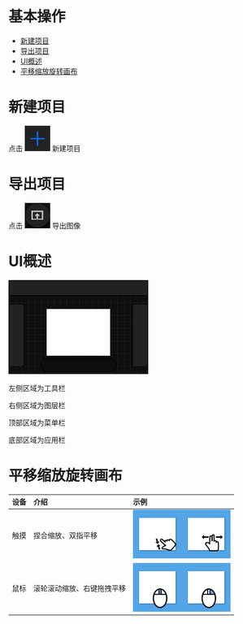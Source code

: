 # 基本操作
- [新建项目](#新建项目) 
- [导出项目](#导出项目)
- [UI概述](#UI概述) 
- [平移缩放旋转画布](#平移缩放旋转画布)



# 新建项目
点击
![Image](Images/BasicAction_NewProject.jpg)
新建项目



# 导出项目
点击
![Image](Images/BasicAction_ExportProject.jpg)
导出图像



# UI概述
![Image](Images/BasicAction_UIOverview.jpg) 

左侧区域为工具栏

右侧区域为图层栏

顶部区域为菜单栏

底部区域为应用栏



# 平移缩放旋转画布
|设备|介绍|示例|
|:-|:-|:-|
|触摸|捏合缩放、双指平移|![Image](Images/BasicAction_Canvas_Touch.jpg)|
|鼠标|滚轮滚动缩放、右键拖拽平移|![Image](Images/BasicAction_Canvas_Mouse.jpg)|